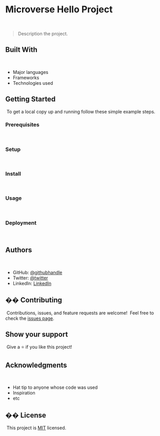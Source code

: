 # Microverse Hello Project
​
> Description the project.
​
​
## Built With
​
- Major languages
- Frameworks
- Technologies used
​
​
## Getting Started
​
To get a local copy up and running follow these simple example steps.
​
### Prerequisites
​
### Setup
​
### Install
​
### Usage
​
### Deployment
​
​
​
## Authors
​
- GitHub: [@githubhandle](https://github.com/githubhandle)
- Twitter: [@twitter](https://twitter.com/boo_shehab2000)
- LinkedIn: [LinkedIn](https://www.linkedin.com/in/ahmed-al-ali-77b6a0246)
​
## �� Contributing
​
Contributions, issues, and feature requests are welcome!
​
Feel free to check the [issues page](../../issues/).
​
## Show your support
​
Give a ⭐️ if you like this project!
​
## Acknowledgments
​
- Hat tip to anyone whose code was used
- Inspiration
- etc
​
## �� License
​
This project is [MIT](./LICENSE) licensed.
